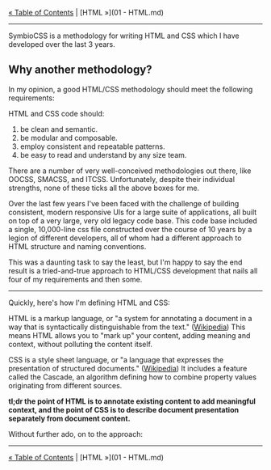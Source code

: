 [&laquo; Table of Contents](https://github.com/gbdrummer/symbiocss) | [HTML &raquo;](01 - HTML.md)

---

SymbioCSS is a methodology for writing HTML and CSS which I have developed over the last 3 years.

## Why another methodology?
In my opinion, a good HTML/CSS methodology should meet the following requirements:

HTML and CSS code should:

1. be clean and semantic.
2. be modular and composable.
3. employ consistent and repeatable patterns.
4. be easy to read and understand by any size team.

There are a number of very well-conceived methodologies out there, like OOCSS, SMACSS, and ITCSS. Unfortunately, despite their individual strengths, none of these ticks all the above boxes for me.

Over the last few years I've been faced with the challenge of building consistent, modern responsive UIs for a large suite of applications, all built on top of a very large, very old legacy code base. This code base included a single, 10,000-line css file constructed over the course of 10 years by a legion of different developers, all of whom had a different approach to HTML structure and naming conventions. 

This was a daunting task to say the least, but I'm happy to say the end result is a tried-and-true approach to HTML/CSS development that nails all four of my requirements and then some.

---

Quickly, here's how I'm defining HTML and CSS:

HTML is a markup language, or "a system for annotating a document in a way that is syntactically distinguishable from the text." ([Wikipedia](https://en.wikipedia.org/wiki/Markup_language)) This means HTML allows you to "mark up" your content, adding meaning and context, without polluting the content itself.

CSS is a style sheet language, or "a language that expresses the presentation of structured documents." ([Wikipedia](https://en.wikipedia.org/wiki/Style_sheet_language)) It includes a feature called the Cascade, an algorithm defining how to combine property values originating from different sources.

**tl;dr the point of HTML is to annotate existing content to add meaningful context, and the point of CSS is to describe document presentation separately from document content.**

Without further ado, on to the approach:

---
[&laquo; Table of Contents](https://github.com/gbdrummer/symbiocss) | [HTML &raquo;](01 - HTML.md)
